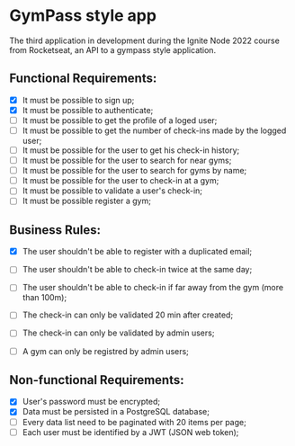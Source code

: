 # GymPass style app
The third application in development during the Ignite Node 2022 course from Rocketseat, an API to a gympass style application.

## Functional Requirements:

- [x] It must be possible to sign up;
- [x] It must be possible to authenticate;
- [  ] It must be possible to get the profile of a loged user;
- [  ] It must be possible to get the number of check-ins made by the logged user;
- [  ] It must be possible for the user to get his check-in history;
- [  ] It must be possible for the user to search for near gyms;
- [  ] It must be possible for the user to search for gyms by name;
- [  ] It must be possible for the user to check-in at a gym;
- [  ] It must be possible to validate a user's check-in;
- [  ] It must be possible register a gym;

## Business Rules:

- [x] The user shouldn't be able to register with a duplicated email;
- [  ] The user shouldn't be able to check-in twice at the same day;
- [  ] The user shouldn't be able to check-in if far away from the gym (more than 100m);
- [  ] The check-in can only be validated 20 min after created;
- [  ] The check-in can only be validated by admin users;
- [  ] A gym can only be registred by admin users;


## Non-functional Requirements:

- [x] User's password must be encrypted;
- [x] Data must be persisted in a PostgreSQL database;
- [  ] Every data list need to be paginated with 20 items per page;
- [  ] Each user must be identified by a JWT (JSON web token);